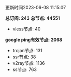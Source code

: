 更新时间2023-06-08 11:15:07

**总订阅: 243**
**总节点: 44551**
- vless节点: 40

**google ping有效节点: 2068**
- trojan节点: 131
- ssr节点: 38
- v2ray节点: 1136
- ss节点: 763
